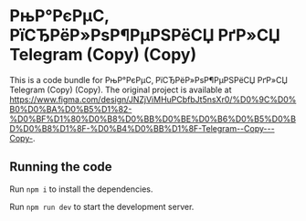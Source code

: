 
  # РњР°РєРµС‚ РїСЂРёР»РѕР¶РµРЅРёСЏ РґР»СЏ Telegram (Copy) (Copy)

  This is a code bundle for РњР°РєРµС‚ РїСЂРёР»РѕР¶РµРЅРёСЏ РґР»СЏ Telegram (Copy) (Copy). The original project is available at https://www.figma.com/design/JNZjViMHuPCbfbJt5nsXr0/%D0%9C%D0%B0%D0%BA%D0%B5%D1%82-%D0%BF%D1%80%D0%B8%D0%BB%D0%BE%D0%B6%D0%B5%D0%BD%D0%B8%D1%8F-%D0%B4%D0%BB%D1%8F-Telegram--Copy---Copy-.

  ## Running the code

  Run `npm i` to install the dependencies.

  Run `npm run dev` to start the development server.
  